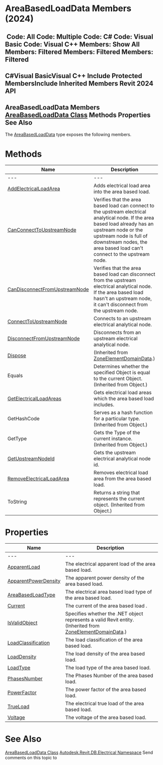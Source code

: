 # AreaBasedLoadData Members (2024)

﻿
 Code: All Code: Multiple Code: C# Code: Visual Basic Code: Visual C++  Members: Show All Members: Filtered Members: Filtered Members: Filtered   
---  
C#Visual BasicVisual C++
Include Protected MembersInclude Inherited Members
Revit 2024 API  
---  
AreaBasedLoadData Members  
[AreaBasedLoadData Class](10433e6e-e655-db35-54a9-cc8034cff631.md "AreaBasedLoadData Class") Methods Properties See Also  
---  
The [AreaBasedLoadData](10433e6e-e655-db35-54a9-cc8034cff631.md "AreaBasedLoadData Class") type exposes the following members.
# Methods
| Name | Description |
| --- | --- |
| --- | --- | --- |
| [AddElectricalLoadArea](16569cca-cbd2-40f8-6323-810037f1111b.md "AddElectricalLoadArea Method") | Adds electrical load area into the area based load. |
| [CanConnectToUpstreamNode](6e1ab074-f31d-5780-6b6e-bacfe8a5a1c5.md "CanConnectToUpstreamNode Method") | Verifies that the area based load can connect to the upstream electrical analytical node. If the area based load already has an upstream node or the upstream node is full of downstream nodes, the area based load can't connect to the upstream node. |
| [CanDisconnectFromUpstreamNode](5bdfacad-3210-89cc-2ea6-5e7c8412c08b.md "CanDisconnectFromUpstreamNode Method") | Verifies that the area based load can disconnect from the upstream electrical analytical node. If the area based load hasn't an upstream node, it can't disconnect from the upstream node. |
| [ConnectToUpstreamNode](16a78358-8e4a-3150-5574-3ed21f3a64b4.md "ConnectToUpstreamNode Method") | Connects to an upstream electrical analytical node. |
| [DisconnectFromUpstreamNode](8d862062-1657-5ba3-b610-365d7a0b0d83.md "DisconnectFromUpstreamNode Method") | Disconnects from an upstream electrical analytical node. |
| [Dispose](0d957f82-66da-1ecb-c9e3-7269268f3a2d.md "Dispose Method") | (Inherited from [ZoneElementDomainData](4fd427fa-088d-0fd9-4046-2f8f82f8b1e2.md "ZoneElementDomainData Class").) |
| Equals | Determines whether the specified Object is equal to the current Object. (Inherited from Object.) |
| [GetElectricalLoadAreas](05745395-b4f0-44ec-8732-93a4147b60b0.md "GetElectricalLoadAreas Method") | Gets electrical load areas which the area based load includes. |
| GetHashCode | Serves as a hash function for a particular type.  (Inherited from Object.) |
| GetType | Gets the Type of the current instance. (Inherited from Object.) |
| [GetUpstreamNodeId](36df9aff-cc37-9dff-85d0-15f265198a76.md "GetUpstreamNodeId Method") | Gets the upstream electrical analytical node id. |
| [RemoveElectricalLoadArea](826066f6-c600-9c31-ab8a-340f1f02b8ae.md "RemoveElectricalLoadArea Method") | Removes electrical load area from the area based load. |
| ToString | Returns a string that represents the current object. (Inherited from Object.) |

# Properties
| Name | Description |
| --- | --- |
| --- | --- | --- |
| [ApparentLoad](0a538386-e10f-be9d-ba3b-c81093006256.md "ApparentLoad Property") | The electrical apparent load of the area based load. |
| [ApparentPowerDensity](9e9e00ea-bf84-cd96-ad93-16bc2fdb131e.md "ApparentPowerDensity Property") | The apparent power density of the area based load. |
| [AreaBasedLoadType](e9f29bc9-9f9b-4c7f-579f-fc5b5516e369.md "AreaBasedLoadType Property") | The electrical area based load type of the area based load. |
| [Current](6c5c66b9-1c18-a57f-4b71-9ed651834cba.md "Current Property") | The current of the area based load . |
| [IsValidObject](48e0d8e9-5086-a3c9-10f2-0f22df50d878.md "IsValidObject Property") | Specifies whether the .NET object represents a valid Revit entity.  (Inherited from [ZoneElementDomainData](4fd427fa-088d-0fd9-4046-2f8f82f8b1e2.md "ZoneElementDomainData Class").) |
| [LoadClassification](2df5488b-0748-3c63-ba50-564bf3e9e4f1.md "LoadClassification Property") | The load classification of the area based load. |
| [LoadDensity](a3d5e748-6a76-cf41-4ff9-8659be3aa0b6.md "LoadDensity Property") | The load density of the area based load. |
| [LoadType](b79b90be-ee42-2617-20ea-88d665f40edb.md "LoadType Property") | The load type of the area based load. |
| [PhasesNumber](d63e643c-917f-ca52-5d3a-af59cb7b5343.md "PhasesNumber Property") | The Phases Number of the area based load. |
| [PowerFactor](9f58cdb7-aabd-f11e-d56b-f01d0bed187f.md "PowerFactor Property") | The power factor of the area based load. |
| [TrueLoad](29c9d52c-b0a7-22e8-0135-b3047d5901fc.md "TrueLoad Property") | The electrical true load of the area based load. |
| [Voltage](8709fbe4-24ac-79b1-cd15-f3a96d511b6c.md "Voltage Property") | The voltage of the area based load. |

# See Also
[AreaBasedLoadData Class](10433e6e-e655-db35-54a9-cc8034cff631.md "AreaBasedLoadData Class")
[Autodesk.Revit.DB.Electrical Namespace](212a1314-7843-2c6c-3322-363127e4059f.md "Autodesk.Revit.DB.Electrical Namespace")
Send comments on this topic to 